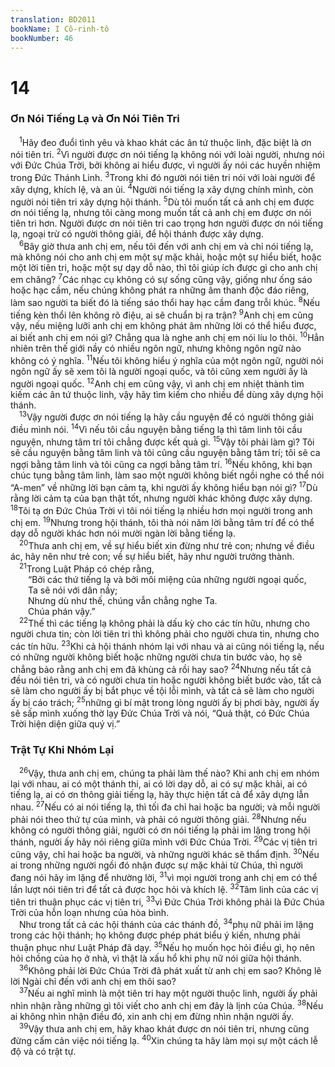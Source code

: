 ```yaml
---
translation: BD2011
bookName: I Cô-rinh-tô 
bookNumber: 46
---
```


<div class="title"><h1>14</h1><h3>Ơn Nói Tiếng Lạ và Ơn Nói Tiên Tri</h3></div>
<span class="verse 1co_14_1"> <sup>1</sup>Hãy đeo đuổi tình yêu và khao khát các ân tứ thuộc linh, đặc biệt là ơn nói tiên tri. </span>
<span class="verse 1co_14_2"><sup>2</sup>Vì người được ơn nói tiếng lạ không nói với loài người, nhưng nói với Ðức Chúa Trời, bởi không ai hiểu được, vì người ấy nói các huyền nhiệm trong Ðức Thánh Linh. </span>
<span class="verse 1co_14_3"><sup>3</sup>Trong khi đó người nói tiên tri nói với loài người để xây dựng, khích lệ, và an ủi. </span>
<span class="verse 1co_14_4"><sup>4</sup>Người nói tiếng lạ xây dựng chính mình, còn người nói tiên tri xây dựng hội thánh. </span>
<span class="verse 1co_14_5"><sup>5</sup>Dù tôi muốn tất cả anh chị em được ơn nói tiếng lạ, nhưng tôi càng mong muốn tất cả anh chị em được ơn nói tiên tri hơn. Người được ơn nói tiên tri cao trọng hơn người được ơn nói tiếng lạ, ngoại trừ có người thông giải, để hội thánh được xây dựng.<br/></span>
<span class="verse 1co_14_6"> <sup>6</sup>Bây giờ thưa anh chị em, nếu tôi đến với anh chị em và chỉ nói tiếng lạ, mà không nói cho anh chị em một sự mặc khải, hoặc một sự hiểu biết, hoặc một lời tiên tri, hoặc một sự dạy dỗ nào, thì tôi giúp ích được gì cho anh chị em chăng? </span>
<span class="verse 1co_14_7"><sup>7</sup>Các nhạc cụ không có sự sống cũng vậy, giống như ống sáo hoặc hạc cầm, nếu chúng không phát ra những âm thanh độc đáo riêng, làm sao người ta biết đó là tiếng sáo thổi hay hạc cầm đang trỗi khúc. </span>
<span class="verse 1co_14_8"><sup>8</sup>Nếu tiếng kèn thổi lên không rõ điệu, ai sẽ chuẩn bị ra trận? </span>
<span class="verse 1co_14_9"><sup>9</sup>Anh chị em cũng vậy, nếu miệng lưỡi anh chị em không phát âm những lời có thể hiểu được, ai biết anh chị em nói gì? Chẳng qua là nghe anh chị em nói líu lo thôi. </span>
<span class="verse 1co_14_10"><sup>10</sup>Hẳn nhiên trên thế giới nầy có nhiều ngôn ngữ, nhưng không ngôn ngữ nào không có ý nghĩa. </span>
<span class="verse 1co_14_11"><sup>11</sup>Nếu tôi không hiểu ý nghĩa của một ngôn ngữ, người nói ngôn ngữ ấy sẽ xem tôi là người ngoại quốc, và tôi cũng xem người ấy là người ngoại quốc. </span>
<span class="verse 1co_14_12"><sup>12</sup>Anh chị em cũng vậy, vì anh chị em nhiệt thành tìm kiếm các ân tứ thuộc linh, vậy hãy tìm kiếm cho nhiều để dùng xây dựng hội thánh.<br/></span>
<span class="verse 1co_14_13"> <sup>13</sup>Vậy người được ơn nói tiếng lạ hãy cầu nguyện để có người thông giải điều mình nói. </span>
<span class="verse 1co_14_14"><sup>14</sup>Vì nếu tôi cầu nguyện bằng tiếng lạ thì tâm linh tôi cầu nguyện, nhưng tâm trí tôi chẳng được kết quả gì. </span>
<span class="verse 1co_14_15"><sup>15</sup>Vậy tôi phải làm gì? Tôi sẽ cầu nguyện bằng tâm linh và tôi cũng cầu nguyện bằng tâm trí; tôi sẽ ca ngợi bằng tâm linh và tôi cũng ca ngợi bằng tâm trí. </span>
<span class="verse 1co_14_16"><sup>16</sup>Nếu không, khi bạn chúc tụng bằng tâm linh, làm sao một người không biết ngồi nghe có thể nói “A-men” về những lời bạn cảm tạ, khi người ấy không hiểu bạn nói gì? </span>
<span class="verse 1co_14_17"><sup>17</sup>Dù rằng lời cảm tạ của bạn thật tốt, nhưng người khác không được xây dựng. </span>
<span class="verse 1co_14_18"><sup>18</sup>Tôi tạ ơn Ðức Chúa Trời vì tôi nói tiếng lạ nhiều hơn mọi người trong anh chị em. </span>
<span class="verse 1co_14_19"><sup>19</sup>Nhưng trong hội thánh, tôi thà nói năm lời bằng tâm trí để có thể dạy dỗ người khác hơn nói mười ngàn lời bằng tiếng lạ.<br/></span>
<span class="verse 1co_14_20"> <sup>20</sup>Thưa anh chị em, về sự hiểu biết xin đừng như trẻ con; nhưng về điều ác, hãy nên như trẻ con; về sự hiểu biết, hãy như người trưởng thành. <br/></span>
<span class="verse 1co_14_21"> <sup>21</sup>Trong Luật Pháp có chép rằng,<br/>  “Bởi các thứ tiếng lạ và bởi môi miệng của những người ngoại quốc,<br/>  Ta sẽ nói với dân nầy;<br/>  Nhưng dù như thế, chúng vẫn chẳng nghe Ta.<br/>  Chúa phán vậy.” <br/></span>
<span class="verse 1co_14_22"> <sup>22</sup>Thế thì các tiếng lạ không phải là dấu kỳ cho các tín hữu, nhưng cho người chưa tin; còn lời tiên tri thì không phải cho người chưa tin, nhưng cho các tín hữu. </span>
<span class="verse 1co_14_23"><sup>23</sup>Khi cả hội thánh nhóm lại với nhau và ai cũng nói tiếng lạ, nếu có những người không biết hoặc những người chưa tin bước vào, họ sẽ chẳng bảo rằng anh chị em đã khùng cả rồi hay sao? </span>
<span class="verse 1co_14_24"><sup>24</sup>Nhưng nếu tất cả đều nói tiên tri, và có người chưa tin hoặc người không biết bước vào, tất cả sẽ làm cho người ấy bị bắt phục về tội lỗi mình, và tất cả sẽ làm cho người ấy bị cáo trách; </span>
<span class="verse 1co_14_25"><sup>25</sup>những gì bí mật trong lòng người ấy bị phơi bày, người ấy sẽ sấp mình xuống thờ lạy Ðức Chúa Trời và nói, “Quả thật, có Ðức Chúa Trời hiện diện giữa quý vị.”<br/></span>
<div class="title"><h3>Trật Tự Khi Nhóm Lại</h3></div>
<span class="verse 1co_14_26"> <sup>26</sup>Vậy, thưa anh chị em, chúng ta phải làm thế nào? Khi anh chị em nhóm lại với nhau, ai có một thánh thi, ai có lời dạy dỗ, ai có sự mặc khải, ai có tiếng lạ, ai có ơn thông giải tiếng lạ, hãy thực hiện tất cả để xây dựng lẫn nhau. </span>
<span class="verse 1co_14_27"><sup>27</sup>Nếu có ai nói tiếng lạ, thì tối đa chỉ hai hoặc ba người; và mỗi người phải nói theo thứ tự của mình, và phải có người thông giải. </span>
<span class="verse 1co_14_28"><sup>28</sup>Nhưng nếu không có người thông giải, người có ơn nói tiếng lạ phải im lặng trong hội thánh, người ấy hãy nói riêng giữa mình với Ðức Chúa Trời. </span>
<span class="verse 1co_14_29"><sup>29</sup>Các vị tiên tri cũng vậy, chỉ hai hoặc ba người, và những người khác sẽ thẩm định. </span>
<span class="verse 1co_14_30"><sup>30</sup>Nếu ai trong những người ngồi đó nhận được sự mặc khải từ Chúa, thì người đang nói hãy im lặng để nhường lời, </span>
<span class="verse 1co_14_31"><sup>31</sup>vì mọi người trong anh chị em có thể lần lượt nói tiên tri để tất cả được học hỏi và khích lệ. </span>
<span class="verse 1co_14_32"><sup>32</sup>Tâm linh của các vị tiên tri thuận phục các vị tiên tri, </span>
<span class="verse 1co_14_33"><sup>33</sup>vì Ðức Chúa Trời không phải là Ðức Chúa Trời của hỗn loạn nhưng của hòa bình.<br/> Như trong tất cả các hội thánh của các thánh đồ, </span>
<span class="verse 1co_14_34"><sup>34</sup>phụ nữ phải im lặng trong các hội thánh; họ không được phép phát biểu ý kiến, nhưng phải thuận phục như Luật Pháp đã dạy. </span>
<span class="verse 1co_14_35"><sup>35</sup>Nếu họ muốn học hỏi điều gì, họ nên hỏi chồng của họ ở nhà, vì thật là xấu hổ khi phụ nữ nói giữa hội thánh.<br/></span>
<span class="verse 1co_14_36"> <sup>36</sup>Không phải lời Ðức Chúa Trời đã phát xuất từ anh chị em sao? Không lẽ lời Ngài chỉ đến với anh chị em thôi sao?<br/></span>
<span class="verse 1co_14_37"> <sup>37</sup>Nếu ai nghĩ mình là một tiên tri hay một người thuộc linh, người ấy phải nhìn nhận rằng những gì tôi viết cho anh chị em đây là lịnh của Chúa. </span>
<span class="verse 1co_14_38"><sup>38</sup>Nếu ai không nhìn nhận điều đó, xin anh chị em đừng nhìn nhận người ấy. <br/></span>
<span class="verse 1co_14_39"> <sup>39</sup>Vậy thưa anh chị em, hãy khao khát được ơn nói tiên tri, nhưng cũng đừng cấm cản việc nói tiếng lạ. </span>
<span class="verse 1co_14_40"><sup>40</sup>Xin chúng ta hãy làm mọi sự một cách lễ độ và có trật tự.<br/></span>
